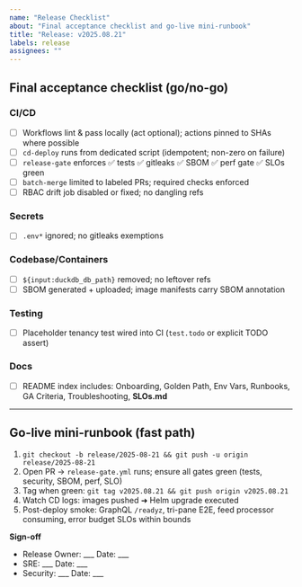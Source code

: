 ```yaml
---
name: "Release Checklist"
about: "Final acceptance checklist and go-live mini-runbook"
title: "Release: v2025.08.21"
labels: release
assignees: ""
---
```


## Final acceptance checklist (go/no-go)

### CI/CD
- [ ] Workflows lint & pass locally (act optional); actions pinned to SHAs where possible
- [ ] `cd-deploy` runs from dedicated script (idempotent; non-zero on failure)
- [ ] `release-gate` enforces ✅ tests ✅ gitleaks ✅ SBOM ✅ perf gate ✅ SLOs green
- [ ] `batch-merge` limited to labeled PRs; required checks enforced
- [ ] RBAC drift job disabled or fixed; no dangling refs

### Secrets
- [ ] `.env*` ignored; no gitleaks exemptions

### Codebase/Containers
- [ ] `${input:duckdb_db_path}` removed; no leftover refs
- [ ] SBOM generated + uploaded; image manifests carry SBOM annotation

### Testing
- [ ] Placeholder tenancy test wired into CI (`test.todo` or explicit TODO assert)

### Docs
- [ ] README index includes: Onboarding, Golden Path, Env Vars, Runbooks, GA Criteria, Troubleshooting, **SLOs.md**

---

## Go-live mini-runbook (fast path)
1. `git checkout -b release/2025-08-21 && git push -u origin release/2025-08-21`
2. Open PR → `release-gate.yml` runs; ensure all gates green (tests, security, SBOM, perf, SLO)
3. Tag when green: `git tag v2025.08.21 && git push origin v2025.08.21`
4. Watch CD logs: images pushed ➜ Helm upgrade executed
5. Post-deploy smoke: GraphQL `/readyz`, tri-pane E2E, feed processor consuming, error budget SLOs within bounds

**Sign-off**
- Release Owner: ___  Date: ___
- SRE: ___           Date: ___
- Security: ___      Date: ___
